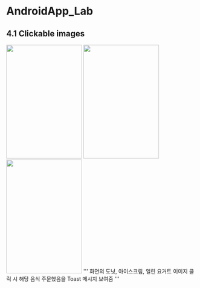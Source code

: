 # AndroidApp_Lab

## 4.1 Clickable images

<img src = "https://user-images.githubusercontent.com/70666097/124764558-0c434b00-df70-11eb-93e2-e965be8e199f.png" width="200" height="300"> <img src = "https://user-images.githubusercontent.com/70666097/124764562-0d747800-df70-11eb-81a2-864f82f865b5.png" width="200" height="300"> <img src = "https://user-images.githubusercontent.com/70666097/124764565-0e0d0e80-df70-11eb-9538-85e54ce9d666.png" width="200" height="300">
'''
  화면의 도넛, 아이스크림, 얼린 요거트 이미지 클릭 시 해당 음식 주문했음을 Toast 메시지 보여줌
'''
